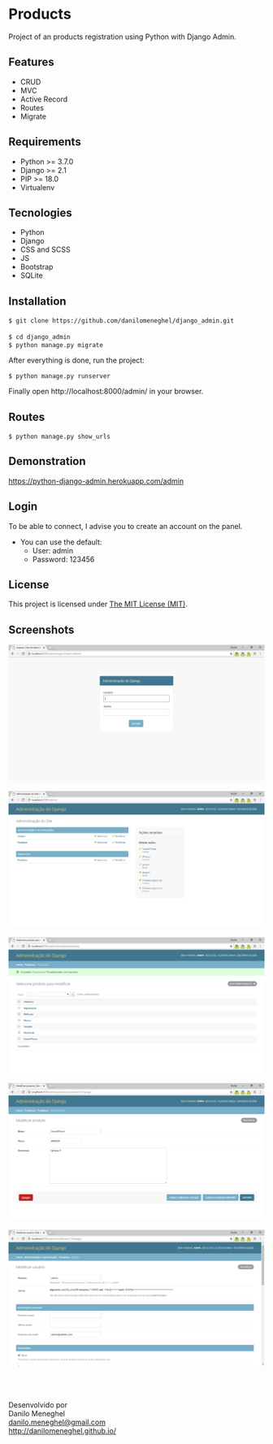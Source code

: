 # Products

Project of an products registration using Python with Django Admin.

## Features

- CRUD
- MVC
- Active Record
- Routes
- Migrate

## Requirements

- Python >= 3.7.0
- Django >= 2.1
- PIP >= 18.0
- Virtualenv

## Tecnologies

- Python
- Django
- CSS and SCSS
- JS
- Bootstrap
- SQLite

## Installation

```
$ git clone https://github.com/danilomeneghel/django_admin.git

$ cd django_admin
$ python manage.py migrate
```

After everything is done, run the project:

```
$ python manage.py runserver
```

Finally open http://localhost:8000/admin/ in your browser.

## Routes

```
$ python manage.py show_urls
```

## Demonstration

https://python-django-admin.herokuapp.com/admin

## Login

To be able to connect, I advise you to create an account on the panel.

- You can use the default: 
	- User: admin 
	- Password: 123456

## License

This project is licensed under <a href="LICENSE">The MIT License (MIT)</a>.

## Screenshots

![Screenshots](screenshots/screenshot01.png)<br><br>
![Screenshots](screenshots/screenshot02.png)<br><br>
![Screenshots](screenshots/screenshot03.png)<br><br>
![Screenshots](screenshots/screenshot04.png)<br><br>
![Screenshots](screenshots/screenshot05.png)<br><br>

<br><br>
Desenvolvido por<br>
Danilo Meneghel<br>
danilo.meneghel@gmail.com<br>
http://danilomeneghel.github.io/<br>


